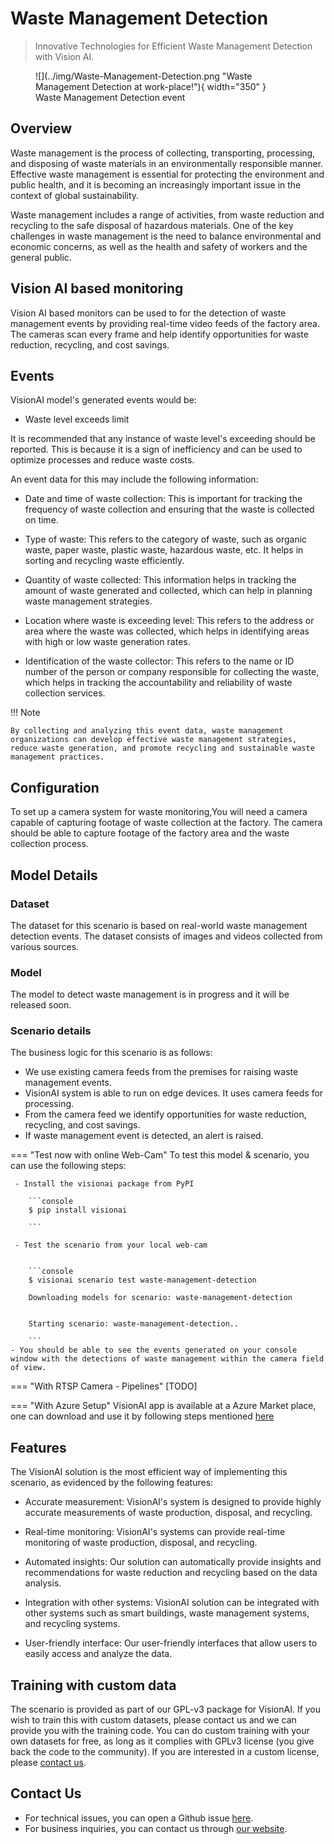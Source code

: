 # Waste Management Detection

>Innovative Technologies for Efficient Waste Management Detection with Vision AI.
<figure markdown>
  ![](../img/Waste-Management-Detection.png "Waste Management Detection at work-place!"){ width="350" }
  <figcaption>Waste Management Detection event</figcaption>
</figure>

## Overview

Waste management is the process of collecting, transporting, processing, and disposing of waste materials in an environmentally responsible manner. Effective waste management is essential for protecting the environment and public health, and it is becoming an increasingly important issue in the context of global sustainability.

Waste management includes a range of activities, from waste reduction and recycling to the safe disposal of hazardous materials. One of the key challenges in waste management is the need to balance environmental and economic concerns, as well as the health and safety of workers and the general public.



## Vision AI based monitoring

Vision AI based monitors can be used to for the detection of waste management events by providing real-time video feeds of the factory area. The cameras scan every frame and help identify opportunities for waste reduction, recycling, and cost savings.

## Events

VisionAI model's generated events would be:

- Waste level exceeds limit

It is recommended that any instance of waste level's exceeding should be reported. This is because it is a sign of inefficiency and can be used to optimize processes and reduce waste costs.

An event data for this may include the following information:
- Date and time of waste collection: This is important for tracking the frequency of waste collection and ensuring that the waste is collected on time.

- Type of waste: This refers to the category of waste, such as organic waste, paper waste, plastic waste, hazardous waste, etc. It helps in sorting and recycling waste efficiently.

- Quantity of waste collected: This information helps in tracking the amount of waste generated and collected, which can help in planning waste management strategies.

- Location where waste is exceeding level: This refers to the address or area where the waste was collected, which helps in identifying areas with high or low waste generation rates.

- Identification of the waste collector: This refers to the name or ID number of the person or company responsible for collecting the waste, which helps in tracking the accountability and reliability of waste collection services.

!!! Note

    By collecting and analyzing this event data, waste management organizations can develop effective waste management strategies, reduce waste generation, and promote recycling and sustainable waste management practices.

## Configuration
To set up a camera system for waste monitoring,You will need a camera capable of capturing footage of waste collection at the factory. The camera should be able to capture footage of the factory area and the waste collection process. 

## Model Details

### Dataset
The dataset for this scenario is based on real-world waste management detection events.
The dataset consists of images and videos collected from various sources. 

### Model

The model to detect waste management is in progress and it will be released soon.


### Scenario details

The business logic for this scenario is as follows:

- We use existing camera feeds from the premises for raising waste management events.
- VisionAI system is able to run on edge devices. It uses camera feeds for processing.
- From the camera feed we identify opportunities for waste reduction, recycling, and cost savings.
- If waste management event is detected, an alert is raised.

=== "Test now with online Web-Cam"
     To test this model & scenario, you can use the following steps:
     
     - Install the visionai package from PyPI
     
        ```console
        $ pip install visionai
        
        ```
     
     - Test the scenario from your local web-cam
     

        ```console
        $ visionai scenario test waste-management-detection

        Downloading models for scenario: waste-management-detection
        

        Starting scenario: waste-management-detection..

        ```
    - You should be able to see the events generated on your console window with the detections of waste management within the camera field of view.

=== "With RTSP Camera - Pipelines"
     [TODO]
 
=== "With Azure Setup"
     VisionAI app is available at a Azure Market place, one can download and use it by following steps mentioned [here](../overview/azure-managed-app.md)


## Features

The VisionAI solution is the most efficient way of implementing this scenario, as evidenced by the following features:

- Accurate measurement: VisionAI's system is designed to provide highly accurate measurements of waste production, disposal, and recycling. 

- Real-time monitoring: VisionAI's systems can provide real-time monitoring of waste production, disposal, and recycling. 

- Automated insights: Our solution can automatically provide insights and recommendations for waste reduction and recycling based on the data analysis. 

- Integration with other systems: VisionAI solution can be integrated with other systems such as smart buildings, waste management systems, and recycling systems. 

- User-friendly interface: Our user-friendly interfaces that allow users to easily access and analyze the data. 

## Training with custom data

The scenario is provided as part of our GPL-v3  package for VisionAI. If you wish to train this with custom datasets, please contact us and we can provide you with the training code. You can do custom training with your own datasets for free, as long as it complies with GPLv3 license (you give back the code to the community). If you are interested in a custom license, please [contact us](../company/contact.md).


## Contact Us

- For technical issues, you can open a Github issue [here](https://github.com/visionify/visionai).
- For business inquiries, you can contact us through [our website](https://visionify.ai/contact).